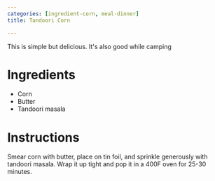 ```yaml
---
categories: [ingredient-corn, meal-dinner]
title: Tandoori Corn

---
```

This is simple but delicious.  It's also good while camping
# Ingredients

* Corn
* Butter
* Tandoori masala
# Instructions

Smear corn with butter, place on tin foil, and sprinkle generously with tandoori masala.  Wrap it up tight and pop it in a 400F oven for  25-30 minutes.
